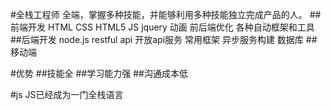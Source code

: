 #全栈工程师
全端，掌握多种技能，并能够利用多种技能独立完成产品的人。
##前端开发
HTML CSS HTML5 JS jquery 动画 前后端优化 各种自动框架和工具
##后端开发
node.js restful api 开放api服务 常用框架 异步服务构建 数据库
##移动端

#优势
##技能全
##学习能力强
##沟通成本低


#js
JS已经成为一门全栈语言


